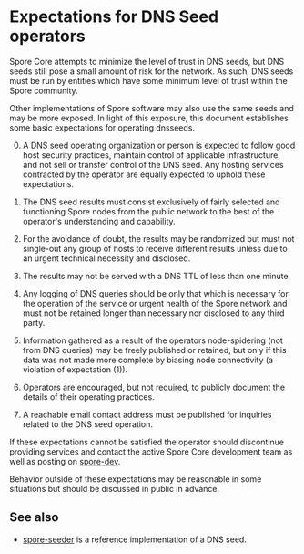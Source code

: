 Expectations for DNS Seed operators
====================================

Spore Core attempts to minimize the level of trust in DNS seeds,
but DNS seeds still pose a small amount of risk for the network.
As such, DNS seeds must be run by entities which have some minimum
level of trust within the Spore community.

Other implementations of Spore software may also use the same
seeds and may be more exposed. In light of this exposure, this
document establishes some basic expectations for operating dnsseeds.

0. A DNS seed operating organization or person is expected to follow good
host security practices, maintain control of applicable infrastructure,
and not sell or transfer control of the DNS seed. Any hosting services
contracted by the operator are equally expected to uphold these expectations.

1. The DNS seed results must consist exclusively of fairly selected and
functioning Spore nodes from the public network to the best of the
operator's understanding and capability.

2. For the avoidance of doubt, the results may be randomized but must not
single-out any group of hosts to receive different results unless due to an
urgent technical necessity and disclosed.

3. The results may not be served with a DNS TTL of less than one minute.

4. Any logging of DNS queries should be only that which is necessary
for the operation of the service or urgent health of the Spore
network and must not be retained longer than necessary nor disclosed
to any third party.

5. Information gathered as a result of the operators node-spidering
(not from DNS queries) may be freely published or retained, but only
if this data was not made more complete by biasing node connectivity
(a violation of expectation (1)).

6. Operators are encouraged, but not required, to publicly document the
details of their operating practices.

7. A reachable email contact address must be published for inquiries
related to the DNS seed operation.

If these expectations cannot be satisfied the operator should
discontinue providing services and contact the active Spore
Core development team as well as posting on
[spore-dev](https://groups.google.com/forum/#!forum/spore-dev).

Behavior outside of these expectations may be reasonable in some
situations but should be discussed in public in advance.

See also
----------
- [spore-seeder](https://github.com/pooler/spore-seeder) is a reference implementation of a DNS seed.
